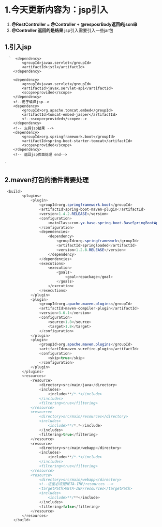 # 1.今天更新内容为：jsp引入
1. **@RestController = @Controller + @resposrBody返回的json串**
2. **@Controller 返回的是结果**
jsp引入需要引入一些jar包
## 1.引入jsp
<!-- 返回jsp页面处理 start-->
      `  <dependency>
            <groupId>javax.servlet</groupId>
            <artifactId>jstl</artifactId>
        </dependency>

        <dependency>
            <groupId>javax.servlet</groupId>
            <artifactId>javax.servlet-api</artifactId>
            <scope>provided</scope>
        </dependency>
        <!--用于编译jsp-->
        <dependency>
            <groupId>org.apache.tomcat.embed</groupId>
            <artifactId>tomcat-embed-jasper</artifactId>
            <!--<scope>provided</scope>-->
        </dependency>
        <!-- 支持jsp结果 -->
        <dependency>
            <groupId>org.springframework.boot</groupId>
            <artifactId>spring-boot-starter-tomcat</artifactId>
            <scope>provided</scope>
        </dependency>
        <!-- 返回jsp页面处理 end-->
`
## 2.maven打包的插件需要处理

```java
 <build>
        <plugins>
            <plugin>
                <groupId>org.springframework.boot</groupId>
                <artifactId>spring-boot-maven-plugin</artifactId>
                <version>1.4.2.RELEASE</version>
                <configuration>
                    <mainClass>com.yx.base.spring.boot.BaseSpringBootApplication</mainClass>
                </configuration>
                <dependencies>
                    <dependency>
                        <groupId>org.springframework</groupId>
                        <artifactId>springloaded</artifactId>
                        <version>1.2.8.RELEASE</version>
                    </dependency>
                </dependencies>
                <executions>
                    <execution>
                        <goals>
                            <goal>repackage</goal>
                        </goals>
                    </execution>
                </executions>
            </plugin>
            <plugin>
                <groupId>org.apache.maven.plugins</groupId>
                <artifactId>maven-compiler-plugin</artifactId>
                <version>3.6.1</version>
                <configuration>
                    <source>1.8</source>
                    <target>1.8</target>
                </configuration>
            </plugin>
            <plugin>
                <groupId>org.apache.maven.plugins</groupId>
                <artifactId>maven-surefire-plugin</artifactId>
                <configuration>
                    <skip>true</skip>
                </configuration>
            </plugin>
        </plugins>
        <resources>
            <resource>
                <directory>src/main/java</directory>
                <includes>
                    <include>**/*.*</include>
                </includes>
                <filtering>true</filtering>
            </resource>
            <resource>
                <directory>src/main/resources</directory>
                <includes>
                    <include>**/*.*</include>
                </includes>
                <filtering>true</filtering>
            </resource>
            <resource>
                <directory>src/main/webapp</directory>
                <includes>
                    <include>**/*.*</include>
                </includes>
                <filtering>true</filtering>
            </resource>
            <resource>
                <directory>src/main/webapp</directory>
                <!--这里必须是META-INF/resources -->
                <targetPath>META-INF/resources</targetPath>
                <includes>
                    <include>**/**</include>
                </includes>
                <filtering>false</filtering>
            </resource>
        </resources>
    </build>
```

